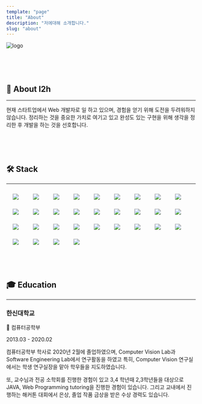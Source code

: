 ```yaml
---
template: "page"
title: "About"
description: "저에대해 소개합니다."
slug: "about"
---
```



![logo](../images/profile.jpeg)



<br>
<br>
<br>

## 🌃 About l2h
---

현재 스타트업에서 Web 개발자로 일 하고 있으며, 경험을 얻기 위해 도전을 두려워하지 않습니다.
정리하는 것을 중요한 가치로 여기고 있고 완성도 있는 구현을 위해 생각을 정리한 후 개발을 하는 것을 선호합니다.

<br>
<br>
<br>

## 🛠 Stack
---

<ul style="display: block; margin: 0 auto; padding: 0; max-width: 800px;">
    <li class="skill-icons" style="display: inline-block; margin: 7px; padding: 5px 10px;  list-style: none; cursor: default; font-size: 1.2em;">
        <img src="./icons/html-5.png">
    </li>
    <li class="skill-icons" style="display: inline-block; margin: 7px; padding: 5px 10px;  list-style: none; cursor: default; font-size: 1.2em;">
        <img src="./icons/css.png">
    </li>
    <li class="skill-icons" style="display: inline-block; margin: 7px; padding: 5px 10px;  list-style: none; cursor: default; font-size: 1.2em;">
        <img src="./icons/jsp.png">
    </li>
    <li class="skill-icons" style="display: inline-block; margin: 7px; padding: 5px 10px;  list-style: none; cursor: default; font-size: 1.2em;">
        <img src="./icons/javascript.png">
    </li>
    <li class="skill-icons" style="display: inline-block; margin: 7px; padding: 5px 10px;  list-style: none; cursor: default; font-size: 1.2em;">
        <img src="./icons/typescript.png">
    </li>
    <li class="skill-icons" style="display: inline-block; margin: 7px; padding: 5px 10px;  list-style: none; cursor: default; font-size: 1.2em;">
        <img src="./icons/nodejs.png">
    </li>
    <li class="skill-icons" style="display: inline-block; margin: 7px; padding: 5px 10px;  list-style: none; cursor: default; font-size: 1.2em;">
        <img src="./icons/react.png">
    </li>
    <li class="skill-icons" style="display: inline-block; margin: 7px; padding: 5px 10px;  list-style: none; cursor: default; font-size: 1.2em;">
        <img src="./icons/vuejs.png">
    </li>
    <li class="skill-icons" style="display: inline-block; margin: 7px; padding: 5px 10px;  list-style: none; cursor: default; font-size: 1.2em;">
        <img src="./icons/jquery.png">
    </li> 
    <li class="skill-icons" style="display: inline-block; margin: 7px; padding: 5px 10px;  list-style: none; cursor: default; font-size: 1.2em;">
        <img src="./icons/java.png">
    </li>
    <li class="skill-icons" style="display: inline-block; margin: 7px; padding: 5px 10px;  list-style: none; cursor: default; font-size: 1.2em;">
        <img src="./icons/spring.png">
    </li>
    <li class="skill-icons" style="display: inline-block; margin: 7px; padding: 5px 10px;  list-style: none; cursor: default; font-size: 1.2em;">
        <img src="./icons/mysql.png">
    </li>
    <li class="skill-icons" style="display: inline-block; margin: 7px; padding: 5px 10px;  list-style: none; cursor: default; font-size: 1.2em;">
        <img src="./icons/maria.png">
    </li>
    <li class="skill-icons" style="display: inline-block; margin: 7px; padding: 5px 10px;  list-style: none; cursor: default; font-size: 1.2em;">
        <img src="./icons/Amazon-EC2.jpeg">
    </li>
    <li class="skill-icons" style="display: inline-block; margin: 7px; padding: 5px 10px;  list-style: none; cursor: default; font-size: 1.2em;">
        <img src="./icons/amazon-elastic-container-icon.png">
    </li>
    <li class="skill-icons" style="display: inline-block; margin: 7px; padding: 5px 10px;  list-style: none; cursor: default; font-size: 1.2em;">
        <img src="./icons/amazon-eks-icon.png">
    </li>
    <li class="skill-icons" style="display: inline-block; margin: 7px; padding: 5px 10px;  list-style: none; cursor: default; font-size: 1.2em;">
        <img src="./icons/aws-lambda-icon.png">
    </li>
    <li class="skill-icons" style="display: inline-block; margin: 7px; padding: 5px 10px;  list-style: none; cursor: default; font-size: 1.2em;">
        <img src="./icons/s3-bucket-with-objects.png">
    </li>
    <li class="skill-icons" style="display: inline-block; margin: 7px; padding: 5px 10px;  list-style: none; cursor: default; font-size: 1.2em;">
        <img src="./icons/amazon-route-53.png">
    </li>
    <li class="skill-icons" style="display: inline-block; margin: 7px; padding: 5px 10px;  list-style: none; cursor: default; font-size: 1.2em;">
        <img src="./icons/docker.png">
    </li>
    <li class="skill-icons" style="display: inline-block; margin: 7px; padding: 5px 10px;  list-style: none; cursor: default; font-size: 1.2em;">
        <img src="./icons/kubernetes.png">
    </li>
    <li class="skill-icons" style="display: inline-block; margin: 7px; padding: 5px 10px;  list-style: none; cursor: default; font-size: 1.2em;">
        <img src="./icons/the-jenkins-project-icon.png">
    </li>
    <li class="skill-icons" style="display: inline-block; margin: 7px; padding: 5px 10px;  list-style: none; cursor: default; font-size: 1.2em;">
        <img src="./icons/git.png">
    </li>
    <li class="skill-icons" style="display: inline-block; margin: 7px; padding: 5px 10px;  list-style: none; cursor: default; font-size: 1.2em;">
        <img src="./icons/github.png">
    </li>
    <li class="skill-icons" style="display: inline-block; margin: 7px; padding: 5px 10px;  list-style: none; cursor: default; font-size: 1.2em;">
        <img src="./icons/gitlab-icon.png">
    </li>
    <li class="skill-icons" style="display: inline-block; margin: 7px; padding: 5px 10px;  list-style: none; cursor: default; font-size: 1.2em;">
        <img src="./icons/trello-icon.png">
    </li>
    <li class="skill-icons" style="display: inline-block; margin: 7px; padding: 5px 10px;  list-style: none; cursor: default; font-size: 1.2em;">
        <img src="./icons/jira-icon.png">
    </li>
    <li class="skill-icons" style="display: inline-block; margin: 7px; padding: 5px 10px;  list-style: none; cursor: default; font-size: 1.2em;">
        <img src="./icons/notion.png">
    </li>
    <li class="skill-icons" style="display: inline-block; margin: 7px; padding: 5px 10px;  list-style: none; cursor: default; font-size: 1.2em;">
        <img src="./icons/confluence.png">
    </li>
    <li class="skill-icons" style="display: inline-block; margin: 7px; padding: 5px 10px;  list-style: none; cursor: default; font-size: 1.2em;">
        <img src="./icons/slack.png">
    </li>
    <li class="skill-icons" style="display: inline-block; margin: 7px; padding: 5px 10px;  list-style: none; cursor: default; font-size: 1.2em;">
        <img src="./icons/jandi.png">
    </li>
</ul>


<br>
<br>
<br>

## 🎓 Education
---

### 한신대학교

🥪 컴퓨터공학부

2013.03 -  2020.02

컴퓨터공학부 학사로 2020년 2월에 졸업하였으며, Computer Vision Lab과 Software Engineering Lab에서 연구활동을 하였고 특히, Computer Vision 연구실에서는 학생 연구실장을 맡아 학우들을 지도하였습니다. 

또, 교수님과 전공 소학회를 진행한 경험이 있고 3,4 학년때 2,3학년들을 대상으로 JAVA, Web Programming tutoring을 진행한 경험이 있습니다. 그리고 교내에서 진행하는 해커톤 대회에서 은상, 졸업 작품 금상을 받은 수상 경력도 있습니다.
